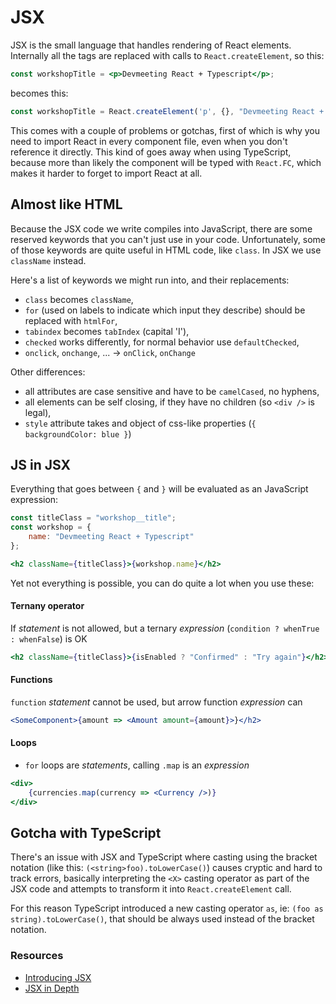 # JSX

JSX is the small language that handles rendering of React elements. Internally all the tags are replaced with calls to `React.createElement`, so this:

```jsx
const workshopTitle = <p>Devmeeting React + Typescript</p>;
```

becomes this:

```jsx
const workshopTitle = React.createElement('p', {}, "Devmeeting React + Typescript");
```

This comes with a couple of problems or gotchas, first of which is why you need to import React in every component file, even when you don't reference it directly. This kind of goes away when using TypeScript, because more than likely the component will be typed with `React.FC`, which makes it harder to forget to import React at all.

## Almost like HTML

Because the JSX code we write compiles into JavaScript, there are some reserved keywords that you can't just use in your code. Unfortunately, some of those keywords are quite useful in HTML code, like `class`. In JSX we use `className` instead.

Here's a list of keywords we might run into, and their replacements:

* `class` becomes `className`,
* `for` \(used on labels to indicate which input they describe\) should be replaced with `htmlFor`,
* `tabindex` becomes `tabIndex` \(capital 'I'\),
* `checked` works differently, for normal behavior use `defaultChecked`,
* `onclick`, `onchange`, ... -&gt; `onClick`, `onChange`

Other differences:

* all attributes are case sensitive and have to be `camelCased`, no hyphens,
* all elements can be self closing, if they have no children \(so `<div />` is legal\),
* `style` attribute takes and object of css-like properties \(`{ backgroundColor: blue }`\)

## JS in JSX

Everything that goes between `{` and `}` will be evaluated as an JavaScript expression:

```jsx
const titleClass = "workshop__title";
const workshop = {
    name: "Devmeeting React + Typescript"
};

<h2 className={titleClass}>{workshop.name}</h2>
```

Yet not everything is possible, you can do quite a lot when you use these:

#### Ternany operator

If _statement_ is not allowed, but a ternary _expression_ \(`condition ? whenTrue : whenFalse`\) is OK

```jsx
<h2 className={titleClass}>{isEnabled ? "Confirmed" : "Try again"}</h2>
```

#### Functions

`function` _statement_ cannot be used, but arrow function _expression_ can

```jsx
<SomeComponent>{amount => <Amount amount={amount}>}</h2>
```

#### Loops

* `for` loops are _statements_, calling `.map` is an _expression_

```jsx
<div>
    {currencies.map(currency => <Currency />)}
</div>
```



## Gotcha with TypeScript

There's an issue with JSX and TypeScript where casting using the bracket notation \(like this: `(<string>foo).toLowerCase()`\) causes cryptic and hard to track errors, basically interpreting the `<X>` casting operator as part of the JSX code and attempts to transform it into `React.createElement` call.

For this reason TypeScript introduced a new casting operator `as`, ie: `(foo as string).toLowerCase()`, that should be always used instead of the bracket notation.

### Resources

* [Introducing JSX](https://reactjs.org/docs/introducing-jsx.html)
* [JSX in Depth](https://reactjs.org/docs/jsx-in-depth.html)

